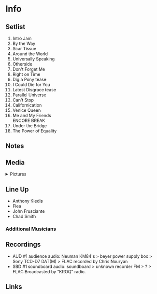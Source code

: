 # Info

## Setlist

1. Intro Jam
2. By the Way
3. Scar Tissue
4. Around the World
5. Universally Speaking
6. Otherside
7. Don't Forget Me
8. Right on Time
9. Dig a Pony tease
10. I Could Die for You
11. Latest Disgrace tease
12. Parallel Universe
13. Can't Stop
14. Californication
15. Venice Queen
16. Me and My Friends
<br>  ENCORE BREAK
17. Under the Bridge
18. The Power of Equality

## Notes

## Media 

<details>
  <summary>Pictures</summary>
  <!--<img alt="Setlist" title="Setlist" src="_.jpg" height="200" />
  <img alt="Ticket" title="Ticket" src="_.jpg" height="200" />
  <img alt="Flyer" title="Flyer" src="_.jpg" height="200" />
  <img alt="Clipping" title="Clipping" src="_.jpg" height="200" />-->
</details>

## Line Up

* Anthony Kiedis
* Flea
* John Frusciante
* Chad Smith

### Additional Musicians

## Recordings

* AUD #1 audience audio: Neuman KM84's > beyer power supply box > Sony TCD-D7 DAT(M) > FLAC recorded by Chris Nouryan
* SBD #1 soundboard audio: soundboard > unknown recorder FM > ? > FLAC Broadcasted by "KROQ" radio.

## Links